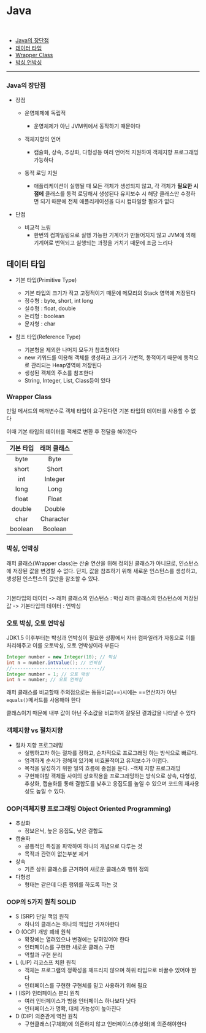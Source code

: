 # Java

<br>

- [Java의 장단점](#java의-장단점)
- [데이터 타입](#데이터-타입)
- [Wrapper Class](#wrapper-class)
- [박싱 언박싱](#박싱-언박싱)
--------
### Java의 장단점
- 장점
    - 운영체제에 독립적
        - 운영체제가 아닌 JVM위에서 동작하기 때문이다
    
    - 객체지향의 언어
        - 캡슐화, 상속, 추상화, 다형성등 여러 언어적 지원하여 객체지향 프로그래밍 가능하다

    - 동적 로딩 지원
        - 애플리케이션이 실행될 때 모든 객체가 생성되지 않고, 각 객체가 **필요한 시점에** 클래스를 동적 로딩해서 생성된다
        유지보수 시 해당 클래스만 수정하면 되기 때문에 전체 애플리케이션을 다시 컴파일할 필요가 없다

- 단점
    - 비교적 느림
        - 한번의 컴파일링으로 실행 가능한 기계어가 만들어지지 않고 JVM에 의해 기계어로 번역되고 실행되는 과정을 거치기 때문에 조금 느리다

## 데이터 타입
- 기본 타입(Primitive Type)
    - 기본 타입의 크기가 작고 고정적이기 때문에 메모리의 Stack 영역에 저장된다
    - 정수형 : byte, short, int long
    - 실수형 : float, double
    - 논리형 : boolean
    - 문자형 : char

- 참조 타입(Reference Type)
    - 기본형을 제외한 나머지 모두가 참조형이다
    - new 키워드를 이용해 객체를 생성하고 크기가 가변적, 동적이기 때문에 동적으로 관리되는 Heap영역에 저장된다
    - 생성된 객체의 주소를 참조한다
    - String, Integer, List, Class등이 있다

### Wrapper Class
만일 메서드의 매개변수로 객체 타입이 요구된다면 기본 타입의 데이터를 사용할 수 없다

이때 기본 타입의 데이터를 객체로 변환 후 전달을 해야한다

|기본 타입|래퍼 클래스|
|:--:|:--:|
|byte|Byte|
|short|Short|
|int|Integer|
|long|Long|
|float|Float|
|double|Double|
|char|Character|
|boolean|Boolean|

### 박싱, 언박싱
래퍼 클래스(Wrapper class)는 산술 연산을 위해 정의된 클래스가 아니므로, 인스턴스에 저장된 값을 변경할 수 없다. 단지, 값을 참조하기 위해 새로운 인스턴스를 생성하고, 생성된 인스턴스의 값만을 참조할 수 있다.

<br>
기본타입의 데이터 -> 래퍼 클래스의 인스턴스 : 박싱
래퍼 클래스의 인스턴스에 저장된 값 -> 기본타입의 데이터 : 언박싱

### 오토 박싱, 오토 언박싱
JDK1.5 이후부터는 박싱과 언박싱이 필요한 상황에서 자바 컴파일러가 자동으로 이를 처리해주고 이를 오토박싱, 오토 언박싱이라 부른다

```java
Integer number = new Integer(10); // 박싱
int n = number.intValue(); // 언박싱
//--------------------------------//
Integer number = 1; // 오토 박싱
int n = number; // 오토 언박싱
```

래퍼 클래스를 비교할때 주의점으로는 동등비교(==)시에는 ==연산자가 아닌 `equals()`메서드를 사용해야 한다

클래스이기 때문에 내부 값이 아닌 주소값을 비교하여 잘못된 결과값을 나타낼 수 있다

### 객체지향 vs 절차지향
- 절차 지향 프로그래밍
    - 실행하고자 하는 절차를 정하고, 순차적으로 프로그래밍 하는 방식으로 빠르다.
    - 엄격하게 순서가 정해져 있기에 비효율적이고 유지보수가 어렵다.
    - 목적을 달성하기 위한 일의 흐름에 중점을 둔다.
-객체 지향 프로그래밍
    - 구현해야할 객체들 사이의 상호작용을 프로그래밍하는 방식으로 상속, 다형성, 추상화, 캡슐화를 통해 결합도를 낮추고 응집도를 높일 수 있으며 코드의 재사용성도 높일 수 있다.

### OOP(객체지향 프로그래밍 Object Oriented Programming)
- 추상화
    - 정보은닉, 높은 응집도, 낮은 결합도
- 캡슐화
    - 공통적인 특징을 파악하여 하나의 개념으로 다루는 것
    - 목적과 관련이 없는부분 제거
- 상속
    - 기존 상위 클래스를 근거하여 새로운 클래스와 행위 정의
- 다형성
    - 형태는 같은데 다른 행위를 하도록 하는 것

### OOP의 5가지 원칙 SOLID
- S (SRP) 단일 책임 원칙
    - 하나의 클래스는 하나의 책임만 가져야한다
- O (OCP) 개방 폐쇄 원칙
    - 확장에는 열려있으나 변경에는 닫혀있어야 한다
    - 인터페이스를 구현한 새로운 클래스 구현
    - 역할과 구현 분리
- L (LIP) 리코스프 치환 원칙
    - 객체는 프로그램의 정확성을 깨뜨리지 않으며 하위 타입으로 바꿀수 있어야 한다
    - 인터페이스를 구현한 구현체를 믿고 사용하기 위해 필요
- I (ISP) 인터페이스 분리 원칙
    - 여러 인터페이스가 범용 인터페이스 하나보다 낫다
    - 인터페이스가 명확, 대체 가능성이 높아진다
- D (DIP) 의존관계 역전 원칙
    - 구현클래스(구체화)에 의존하지 않고 인터페이스(추상화)에 의존해야한다